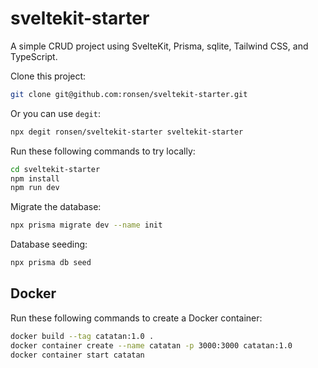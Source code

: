 # sveltekit-starter

A simple CRUD project using SvelteKit, Prisma, sqlite, Tailwind CSS, and TypeScript.

Clone this project:

```bash
git clone git@github.com:ronsen/sveltekit-starter.git
```

Or you can use `degit`:

```bash
npx degit ronsen/sveltekit-starter sveltekit-starter
```

Run these following commands to try locally:

```bash
cd sveltekit-starter
npm install
npm run dev
```

Migrate the database:

```bash
npx prisma migrate dev --name init
```

Database seeding:

```bash
npx prisma db seed
```

## Docker

Run these following commands to create a Docker container:

```bash
docker build --tag catatan:1.0 .
docker container create --name catatan -p 3000:3000 catatan:1.0
docker container start catatan
```